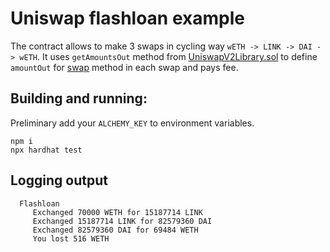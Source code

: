 # Uniswap flashloan example

The contract allows to make 3 swaps in cycling way ```wETH -> LINK -> DAI -> wETH```. It uses ```getAmountsOut``` method from [UniswapV2Library.sol](https://github.com/Uniswap/v2-periphery/blob/master/contracts/libraries/UniswapV2Library.sol) to define ```amountOut``` for [swap](https://docs.uniswap.org/contracts/v2/reference/smart-contracts/pair#swap-1) method in each swap and pays fee.

## Building and running:
Preliminary add your ```ALCHEMY_KEY``` to environment variables.
```
npm i
npx hardhat test
```

## Logging output
```
  Flashloan
     Exchanged 70000 WETH for 15187714 LINK
     Exchanged 15187714 LINK for 82579360 DAI
     Exchanged 82579360 DAI for 69484 WETH
     You lost 516 WETH
```
